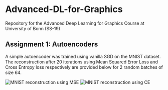 # Advanced-DL-for-Graphics
Repository for the Advanced Deep Learning for Graphics Course at University of Bonn (SS-19)

## Assignment 1: Autoencoders
A simple autoencoder was trained using vanilla SGD on the MNIST dataset. The reconstruction after 20 iterations using 
Mean Squared Error Loss and Cross Entropy loss respectively are provided below for 2 random batches of size 64.

![](https://github.com/saikat-roy/Advanced-DL-for-Graphics/blob/master/Assignment1/Squared_Error_generated_image_itr_19.png "MNIST reconstruction using MSE") ![](https://github.com/saikat-roy/Advanced-DL-for-Graphics/blob/master/Assignment1/Cross_Entropy_generated_image_itr_19.png "MNIST reconstruction using CE") 
